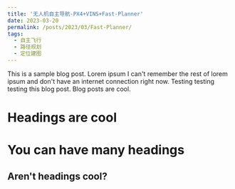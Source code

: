 ```yaml
---
title: '无人机自主导航-PX4+VINS+Fast-Planner'
date: 2023-03-20
permalink: /posts/2023/03/Fast-Planner/
tags:
  - 自主飞行
  - 路径规划
  - 定位建图
---
```


This is a sample blog post. Lorem ipsum I can't remember the rest of lorem ipsum and don't have an internet connection right now. Testing testing testing this blog post. Blog posts are cool.

Headings are cool
======

You can have many headings
======

Aren't headings cool?
------

